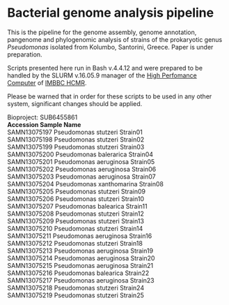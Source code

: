 # Bacterial genome analysis pipeline
This is the pipeline for the genome assembly, genome annotation, pangenome and phylogenomic analysis of strains of the prokaryotic genus <em>Pseudomonas</em> isolated from Kolumbo, Santorini, Greece. Paper is under preparation.

Scripts presented here run in Bash v.4.4.12 and were prepared to be handled by the SLURM v.16.05.9 manager of the [High Perfomance Computer](https://hpc.hcmr.gr/) of [IMBBC HCMR](http://www.imbbc.hcmr.gr/).

Please be warned that in order for these scripts to be used in any other system, significant changes should be applied.

Bioproject: SUB6455861  
**Accession	Sample Name**  
SAMN13075197	Pseudomonas stutzeri Strain01  
SAMN13075198	Pseudomonas stutzeri Strain02  	
SAMN13075199	Pseudomonas stutzeri Strain03  
SAMN13075200	Pseudomonas balerarica Strain04  
SAMN13075201	Pseudomonas aeruginosa Strain05  
SAMN13075202	Pseudomonas aeruginosa Strain06  
SAMN13075203	Pseudomonas aeruginosa Strain07  
SAMN13075204	Pseudomonas xanthomarina Strain08  
SAMN13075205	Pseudomonas stutzeri Strain09  
SAMN13075206	Pseudomonas stutzeri Strain10  
SAMN13075207	Pseudomonas balearica Strain11  
SAMN13075208	Pseudomonas stutzeri Strain12  
SAMN13075209	Pseudomonas stutzeri Strain13  
SAMN13075210	Pseudomonas stutzeri Strain14  	
SAMN13075211	Pseudomonas aeruginosa Strain16  
SAMN13075212	Pseudomonas stutzeri Strain18  
SAMN13075213	Pseudomonas aeruginosa Strain19  
SAMN13075214	Pseudomonas aeruginosa Strain20  
SAMN13075215	Pseudomonas aeruginosa Strain21  
SAMN13075216	Pseudomonas balearica Strain22  
SAMN13075217	Pseudomonas aeruginosa Strain23  
SAMN13075218	Pseudomonas stutzeri Strain24  
SAMN13075219	Pseudomonas stutzeri Strain25
